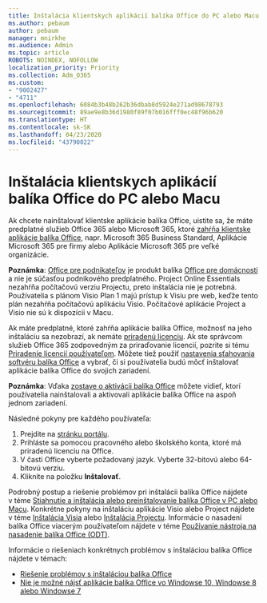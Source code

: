 ```yaml
---
title: Inštalácia klientskych aplikácií balíka Office do PC alebo Macu
ms.author: pebaum
author: pebaum
manager: mnirkhe
ms.audience: Admin
ms.topic: article
ROBOTS: NOINDEX, NOFOLLOW
localization_priority: Priority
ms.collection: Adm_O365
ms.custom:
- "9002427"
- "4711"
ms.openlocfilehash: 6084b3b48b262b36dbab8d5924e271ad98678793
ms.sourcegitcommit: 89ae9e8b36d1980f89f07b016fff0ec48f96b620
ms.translationtype: HT
ms.contentlocale: sk-SK
ms.lasthandoff: 04/23/2020
ms.locfileid: "43790022"
---
```

# <a name="installing-office-client-apps-on-a-pc-or-mac"></a>Inštalácia klientskych aplikácií balíka Office do PC alebo Macu

Ak chcete nainštalovať klientske aplikácie balíka Office, uistite sa, že máte predplatné služieb Office 365 alebo Microsoft 365, ktoré [zahŕňa klientske aplikácie balíka Office](https://support.office.com/article/office-for-home-and-office-for-business-plans-28cbc8cf-1332-4f04-9123-9b660abb629e), napr. Microsoft 365 Business Standard, Aplikácie Microsoft 365 pre firmy alebo Aplikácie Microsoft 365 pre veľké organizácie.

**Poznámka**: [Office pre podnikateľov](https://products.office.com/home-and-business) je produkt balíka [Office pre domácnosti](https://support.office.com/article/28cbc8cf-1332-4f04-9123-9b660abb629e?wt.mc_id=Alchemy_ClientDIA) a nie je súčasťou podnikového predplatného. Project Online Essentials nezahŕňa počítačovú verziu Projectu, preto inštalácia nie je potrebná. Používatelia s plánom Visio Plan 1 majú prístup k Visiu pre web, keďže tento plán nezahŕňa počítačovú aplikáciu Visio. Počítačové aplikácie Project a Visio nie sú k dispozícii v Macu.

Ak máte predplatné, ktoré zahŕňa aplikácie balíka Office, možnosť na jeho inštaláciu sa nezobrazí, ak nemáte [priradenú licenciu](https://support.office.com/article/what-office-365-business-product-or-license-do-i-have-f8ab5e25-bf3f-4a47-b264-174b1ee925fd?wt.mc_id=scl_installoffice_home). Ak ste správcom služieb Office 365 zodpovedným za priraďovanie licencií, pozrite si tému [Priradenie licencií používateľom](https://support.office.com/article/assign-licenses-to-users-in-office-365-for-business-997596b5-4173-4627-b915-36abac6786dc?wt.mc_id=scl_installoffice_home). Môžete tiež použiť [nastavenia sťahovania softvéru balíka Office‎](https://docs.microsoft.com/DeployOffice/manage-software-download-settings-office-365) a vybrať, či si používatelia budú môcť inštalovať aplikácie balíka ‎Office‎ do svojich zariadení.

**Poznámka**: Vďaka [zostave o aktivácii balíka Office](https://docs.microsoft.com/microsoft-365/admin/activity-reports/microsoft-office-activations?view=o365-worldwide) môžete vidieť, ktorí používatelia nainštalovali a aktivovali aplikácie balíka Office na aspoň jednom zariadení.

Následné pokyny pre každého používateľa:

1. Prejdite na [stránku portálu](https://portal.office.com/OLS/MySoftware.aspx).
2. Prihláste sa pomocou pracovného alebo školského konta, ktoré má priradenú licenciu na Office. 
3. V časti Office vyberte požadovaný jazyk. Vyberte 32-bitovú alebo 64-bitovú verziu.
4. Kliknite na položku **Inštalovať**.

Podrobný postup a riešenie problémov pri inštalácii balíka Office nájdete v téme [Stiahnutie a inštalácia alebo preinštalovanie balíka Office v PC alebo Macu](https://support.office.com/article/4414eaaf-0478-48be-9c42-23adc4716658?wt.mc_id=Alchemy_ClientDIA). Konkrétne pokyny na inštaláciu aplikácie Visio alebo Project nájdete v téme [Inštalácia Visia](https://support.office.com/article/f98f21e3-aa02-4827-9167-ddab5b025710) alebo [Inštalácia Projectu](https://support.office.com/article/7059249b-d9fe-4d61-ab96-5c5bf435f281). Informácie o nasadení balíka Office viacerým používateľom nájdete v téme [Používanie nástroja na nasadenie balíka Office (ODT)](https://docs.microsoft.com/alchemyinsights/using-the-office-deployment-tool).

Informácie o riešeniach konkrétnych problémov s inštaláciou balíka Office nájdete v témach:
- [Riešenie problémov s inštaláciou balíka Office](https://support.office.com/article/35ff2def-e0b2-4dac-9784-4cf212c1f6c2#BKMK_ErrorMessages)
- [Nie je možné nájsť aplikácie balíka Office vo Windowse 10, Windowse 8 alebo Windowse 7](https://support.office.com/article/can-t-find-office-applications-in-windows-10-windows-8-or-windows-7-907ce545-6ae8-459b-8d9d-de6764a635d6)
